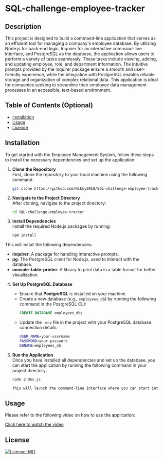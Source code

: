 # SQL-challenge-employee-tracker

## Description

This project is designed to build a command-line application that serves as an efficient tool for managing a company's employee database. By utilizing Node.js for back-end logic, Inquirer for an interactive command-line interface, and PostgreSQL as the database, the application allows users to perform a variety of tasks seamlessly. These tasks include viewing, adding, and updating employee, role, and department information. The intuitive prompts provided by the Inquirer package ensure a smooth and user-friendly experience, while the integration with PostgreSQL enables reliable storage and organization of complex relational data. This application is ideal for companies seeking to streamline their employee data management processes in an accessible, text-based environment.

## Table of Contents (Optional)

- [Installation](#installation)
- [Usage](#usage)
- [License](#license)

## Installation

To get started with the Employee Management System, follow these steps to install the necessary dependencies and set up the application:

1. **Clone the Repository**  
   First, clone the repository to your local machine using the following command:

   ```bash
   git clone https://github.com/Nikky0910/SQL-challenge-employee-tracker.git

2. **Navigate to the Project Directory**  
   After cloning, navigate to the project directory:

   ```bash
   cd SQL-challenge-employee-tracker

3. **Install Dependencies**  
   Install the required Node.js packages by running:

   ```bash
   npm install

This will install the following dependencies:

- **inquirer**: A package for handling interactive prompts.
- **pg**: The PostgreSQL client for Node.js, used to interact with the database.
- **console-table-printer**: A library to print data in a table format for better visualization.

4. **Set Up PostgreSQL Database**  
   - Ensure that **PostgreSQL** is installed on your machine.
   - Create a new database (e.g., `employees_db`) by running the following command in the PostgreSQL CLI:
     ```sql
     CREATE DATABASE employees_db;
     ```
   - Update the `.env` file in the project with your PostgreSQL database connection details:
     ```bash
     USER_NAME=your-username
     PASSWORD=your-password
     DBNAME=employees_db
     ```
5. **Run the Application**  
   Once you have installed all dependencies and set up the database, you can start the application by running the following command in your project directory:

   ```bash
   node index.js

   This will launch the command-line interface where you can start interacting with the Employee Management System.
   
## Usage

Please refer to the following video on how to use the application: 

<a href = "https://drive.google.com/file/d/1aq8CmcbiOeNK6lcT2aCkpMQa5B1z0xKu/view?usp=sharing"> Click here to watch the video</a>


## License

[![License: MIT](https://img.shields.io/badge/License-MIT-yellow.svg)](https://opensource.org/licenses/MIT)

